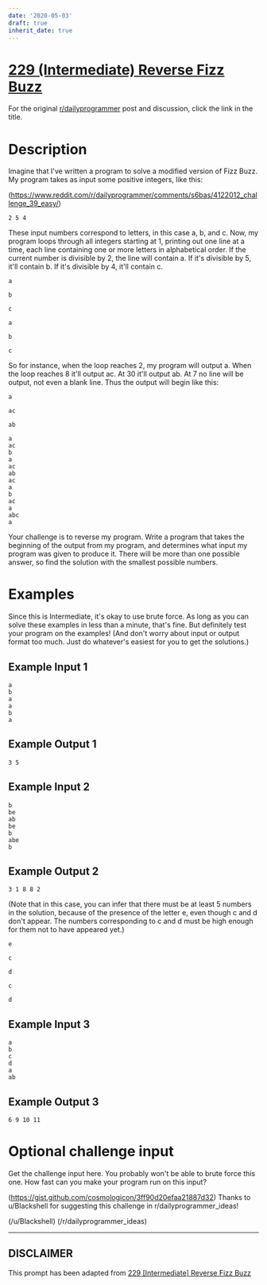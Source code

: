 ```yaml
---
date: '2020-05-03'
draft: true
inherit_date: true
---
```


# [229 (Intermediate) Reverse Fizz Buzz](https://www.reddit.com/r/dailyprogrammer/comments/3iimw3/20150826_challenge_229_intermediate_reverse_fizz/)

For the original [r/dailyprogrammer](https://www.reddit.com/r/dailyprogrammer/) post and discussion, click the link in the title.

# Description
Imagine that I've written a program to solve a modified version of Fizz Buzz. My program takes as input some positive integers, like this:

(https://www.reddit.com/r/dailyprogrammer/comments/s6bas/4122012_challenge_39_easy/)

```
2 5 4
```
These input numbers correspond to letters, in this case a, b, and c. Now, my program loops through all integers starting at 1, printing out one line at a time, each line containing one or more letters in alphabetical order. If the current number is divisible by 2, the line will contain a. If it's divisible by 5, it'll contain b. If it's divisible by 4, it'll contain c.


```
a
```

```
b
```

```
c
```

```
a
```

```
b
```

```
c
```
So for instance, when the loop reaches 2, my program will output a. When the loop reaches 8 it'll output ac. At 30 it'll output ab. At 7 no line will be output, not even a blank line. Thus the output will begin like this:


```
a
```

```
ac
```

```
ab
```

```
a
ac
b
a
ac
ab
ac
a
b
ac
a
abc
a
```
Your challenge is to reverse my program. Write a program that takes the beginning of the output from my program, and determines what input my program was given to produce it. There will be more than one possible answer, so find the solution with the smallest possible numbers.

# Examples
Since this is Intermediate, it's okay to use brute force. As long as you can solve these examples in less than a minute, that's fine. But definitely test your program on the examples! (And don't worry about input or output format too much. Just do whatever's easiest for you to get the solutions.)

## Example Input 1

```
a
b
a
a
b
a
```
## Example Output 1

```
3 5
```
## Example Input 2

```
b
be
ab
be
b
abe
b
```
## Example Output 2

```
3 1 8 8 2
```
(Note that in this case, you can infer that there must be at least 5 numbers in the solution, because of the presence of the letter e, even though c and d don't appear. The numbers corresponding to c and d must be high enough for them not to have appeared yet.)


```
e
```

```
c
```

```
d
```

```
c
```

```
d
```
## Example Input 3

```
a
b
c
d
a
ab
```
## Example Output 3

```
6 9 10 11
```
# Optional challenge input
Get the challenge input here. You probably won't be able to brute force this one. How fast can you make your program run on this input?

(https://gist.github.com/cosmologicon/3ff90d20efaa21887d32)
Thanks to u/Blackshell for suggesting this challenge in r/dailyprogrammer_ideas!

(/u/Blackshell)
(/r/dailyprogrammer_ideas)

----
## **DISCLAIMER**
This prompt has been adapted from [229 [Intermediate] Reverse Fizz Buzz](https://www.reddit.com/r/dailyprogrammer/comments/3iimw3/20150826_challenge_229_intermediate_reverse_fizz/
)
